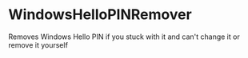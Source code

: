 # WindowsHelloPINRemover
Removes Windows Hello PIN if you stuck with it and can't change it or remove it yourself
